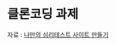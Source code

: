 <h1>클론코딩 과제</h1>

자료 : <a href="[https://www.inflearn.com/course/bbc-%EC%9D%B8%ED%84%B0%EB%9E%99%ED%8B%B0%EB%B8%8C%EC%9B%B9-%ED%81%B4%EB%A1%A0/dashboard](https://www.inflearn.com/course/%EC%8B%AC%EB%A6%AC%ED%85%8C%EC%8A%A4%ED%8A%B8-%EC%82%AC%EC%9D%B4%ED%8A%B8-%EC%A0%9C%EC%9E%91/dashboard)">
나만의 심리테스트 사이트 만들기</a>
